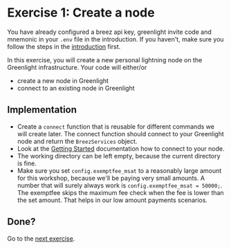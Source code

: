 # Exercise 1: Create a node
You have already configured a breez api key, greenlight invite code and mnemonic in your `.env` file in the introduction. If you haven't, make sure you follow the steps in the [introduction](./00-introduction.md) first.

In this exercise, you will create a new personal lightning node on the Greenlight infrastructure. Your code will either/or
- create a new node in Greenlight
- connect to an existing node in Greenlight

## Implementation
- Create a `connect` function that is reusable for different commands we will create later. The connect function should connect to your Greenlight node and return the `BreezServices` object.
- Look at the [Getting Started](https://sdk-doc.breez.technology/guide/getting_started.html#connecting) documentation how to connect to your node.
- The working directory can be left empty, because the current directory is fine.
- Make sure you set `config.exemptfee_msat` to a reasonably large amount for this workshop, because we'll be paying very small amounts. A number that will surely always work is `config.exemptfee_msat = 50000;`. The exemptfee skips the maximum fee check when the fee is lower than the set amount. That helps in our low amount payments scenarios.

## Done?
Go to the [next exercise](./02-fetch-node-info.md).
